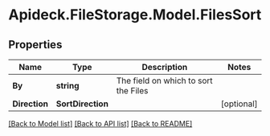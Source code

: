 # Apideck.FileStorage.Model.FilesSort

## Properties

Name | Type | Description | Notes
------------ | ------------- | ------------- | -------------
**By** | **string** | The field on which to sort the Files | 
**Direction** | **SortDirection** |  | [optional] 

[[Back to Model list]](../README.md#documentation-for-models) [[Back to API list]](../README.md#documentation-for-api-endpoints) [[Back to README]](../README.md)

